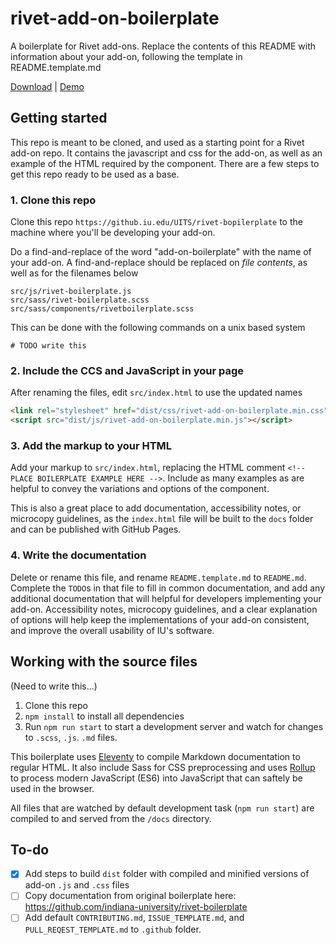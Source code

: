 # rivet-add-on-boilerplate
A boilerplate for Rivet add-ons. Replace the contents of this README with information about your add-on, following the template in README.template.md

[Download](https://github.com/indiana-university/rivet-add-on-boilerplate/archive/master.zip) | [Demo](https://indiana-university.github.io/rivet-add-on-boilerplate/)

## Getting started
This repo is meant to be cloned, and used as a starting point for a Rivet add-on repo. It contains the javascript and css for the add-on, as well as an example of the HTML required by the component. There are a few steps to get this repo ready to be used as a base.

### 1. Clone this repo
Clone this repo `https://github.iu.edu/UITS/rivet-bopilerplate` to the machine where you'll be developing your add-on.

Do a find-and-replace of the word "add-on-boilerplate" with the name of your add-on. A find-and-replace should be replaced on *file contents*, as well as for the filenames below

```
src/js/rivet-boilerplate.js
src/sass/rivet-boilerplate.scss
src/sass/components/rivetboilerplate.scss
```

This can be done with the following commands on a unix based system

```
# TODO write this
```

### 2. Include the CCS and JavaScript in your page
After renaming the files, edit `src/index.html` to use the updated names

```html
<link rel="stylesheet" href="dist/css/rivet-add-on-boilerplate.min.css">
<script src="dist/js/rivet-add-on-boilerplate.min.js"></script>
```

### 3. Add the markup to your HTML
Add your markup to `src/index.html`, replacing the HTML comment `<!-- PLACE BOILERPLATE EXAMPLE HERE -->`. Include as many examples as are helpful to convey the variations and options of the component.

This is also a great place to add documentation, accessibility notes, or microcopy guidelines, as the `index.html` file will be built to the `docs` folder and can be published with GitHub Pages.


### 4. Write the documentation
Delete or rename this file, and rename `README.template.md` to `README.md`. Complete the `TODO`s in that file to fill in common documentation, and add any additional documentation that will helpful for developers implementing your add-on. Accessibility notes, microcopy guidelines, and a clear explanation of options will help keep the implementations of your add-on consistent, and improve the overall usability of IU's software.

## Working with the source files
(Need to write this...)

1. Clone this repo
2. `npm install` to install all dependencies
3. Run `npm run start` to start a development server and watch for changes to `.scss`, `.js`. `.md` files.

This boilerplate uses [Eleventy](https://www.11ty.io/) to compile Markdown documentation to regular HTML. It also include Sass for CSS preprocessing and uses [Rollup](https://rollupjs.org/guide/en) to process modern JavaScript (ES6) into JavaScript that can saftely be used in the browser.

All files that are watched by default development task (`npm run start`) are compiled to and served from the `/docs` directory.

## To-do
- [X] Add steps to build `dist` folder with compiled and minified versions of add-on `.js` and `.css` files
- [ ] Copy documentation from original boilerplate here: https://github.com/indiana-university/rivet-boilerplate
- [ ] Add default `CONTRIBUTING.md`, `ISSUE_TEMPLATE.md`, and `PULL_REQEST_TEMPLATE.md` to `.github` folder.